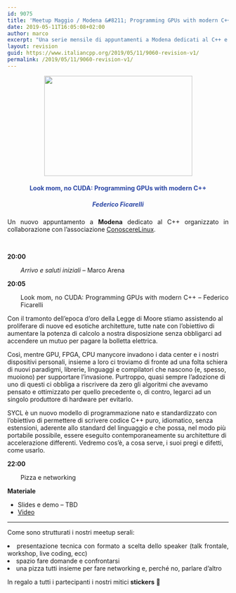 ```yaml
---
id: 9075
title: 'Meetup Maggio / Modena &#8211; Programming GPUs with modern C++'
date: 2019-05-11T16:05:08+02:00
author: marco
excerpt: "Una serie mensile di appuntamenti a Modena dedicati al C++ e organizzati in collaborazione con l'associazione ConoscereLinux. Ad ogni serata la condivisione di un'esperienza o di una storia che riguarda il nostro linguaggio preferito."
layout: revision
guid: https://www.italiancpp.org/2019/05/11/9060-revision-v1/
permalink: /2019/05/11/9060-revision-v1/
---
```

<center>
  <img loading="lazy" class="aligncenter wp-image-9061 " src="https://www.italiancpp.org/wp-content/uploads/2019/04/meetup0519.png" alt="" width="337" height="228" srcset="http://192.168.64.2/wordpress/wp-content/uploads/2019/04/meetup0519.png 1533w, http://192.168.64.2/wordpress/wp-content/uploads/2019/04/meetup0519-300x203.png 300w, http://192.168.64.2/wordpress/wp-content/uploads/2019/04/meetup0519-768x520.png 768w, http://192.168.64.2/wordpress/wp-content/uploads/2019/04/meetup0519-1024x693.png 1024w, http://192.168.64.2/wordpress/wp-content/uploads/2019/04/meetup0519-600x406.png 600w" sizes="(max-width: 337px) 100vw, 337px" />
</center>

<h4 style="text-align: center;">
  <span style="color: #2945a4;">Look mom, no CUDA: Programming GPUs with modern C++</span>
</h4>

<h5 style="text-align: center;">
  <span style="color: #2945a4;"><em>Federico Ficarelli</em></span>
</h5>

<p style="text-align: justify;">
  Un nuovo appuntamento a <strong>Modena</strong> dedicato al C++ organizzato in collaborazione con l&#8217;associazione <a href="http://conoscerelinux.org">ConoscereLinux</a>.
</p>

<p style="text-align: justify;">
  <span style="color: #ffffff;"> </span>
</p>

<p style="text-align: justify;">
  <strong>20:00</strong>
</p>

<p style="text-align: justify; padding-left: 30px;">
  <em>Arrivo e saluti iniziali</em> &#8211; Marco Arena
</p>

<p style="text-align: justify;">
  <strong>20:05</strong>
</p>

<p style="text-align: justify; padding-left: 30px;">
  Look mom, no CUDA: Programming GPUs with modern C++ &#8211; Federico Ficarelli
</p>

Con il tramonto dell&#8217;epoca d&#8217;oro della Legge di Moore stiamo assistendo al proliferare di nuove ed esotiche architetture, tutte nate con l&#8217;obiettivo di aumentare la potenza di calcolo a nostra disposizione senza obbligarci ad accendere un mutuo per pagare la bolletta elettrica.

Così, mentre GPU, FPGA, CPU manycore invadono i data center e i nostri dispositivi personali, insieme a loro ci troviamo di fronte ad una folta schiera di nuovi paradigmi, librerie, linguaggi e compilatori che nascono (e, spesso, muoiono) per supportare l&#8217;invasione. Purtroppo, quasi sempre l&#8217;adozione di uno di questi ci obbliga a riscrivere da zero gli algoritmi che avevamo pensato e ottimizzato per quello precedente o, di contro, legarci ad un singolo produttore di hardware per evitarlo.

SYCL è un nuovo modello di programmazione nato e standardizzato con l&#8217;obiettivo di permettere di scrivere codice C++ puro, idiomatico, senza estensioni, aderente allo standard del linguaggio e che possa, nel modo più portabile possibile, essere eseguito contemporaneamente su architetture di accelerazione differenti. Vedremo cos&#8217;è, a cosa serve, i suoi pregi e difetti, come usarlo.

**22:00**

<p style="padding-left: 30px;">
  Pizza e networking
</p>

**Materiale**

  * Slides e demo &#8211; TBD
  * [Video](https://www.youtube.com/watch?v=c04Y9AUH-xU)

* * *

<p style="text-align: justify;">
  Come sono strutturati i nostri meetup serali:
</p>

<li style="text-align: justify;">
  presentazione tecnica con formato a scelta dello speaker (talk frontale, workshop, live coding, ecc)
</li>
<li style="text-align: justify;">
  spazio fare domande e confrontarsi
</li>
<li style="text-align: justify;">
  una pizza tutti insieme per fare networking e, perché no, parlare d&#8217;altro
</li>

In regalo a tutti i partecipanti i nostri mitici **stickers** 🙂